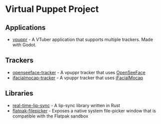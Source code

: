 # Virtual Puppet Project

## Applications

* [vpuppr](https://github.com/virtual-puppet-project/vpuppr) - A VTuber application that supports multiple trackers. Made with Godot.

## Trackers

* [openseeface-tracker](https://github.com/virtual-puppet-project/openseeface-tracker) - A vpuppr tracker that uses [OpenSeeFace](https://github.com/emilianavt/OpenSeeFace)
* [ifacialmocap-tracker](https://github.com/virtual-puppet-project/ifacialmocap-tracker) - A vpuppr tracker that uses [iFacialMocap](https://www.ifacialmocap.com/)

## Libraries

* [real-time-lip-sync](https://github.com/virtual-puppet-project/real-time-lip-sync-gd) - A lip-sync library written in Rust
* [flatpak-filepicker](https://github.com/virtual-puppet-project/flatpak-filepicker) - Exposes a native system file-picker window that is compatible with the Flatpak sandbox
